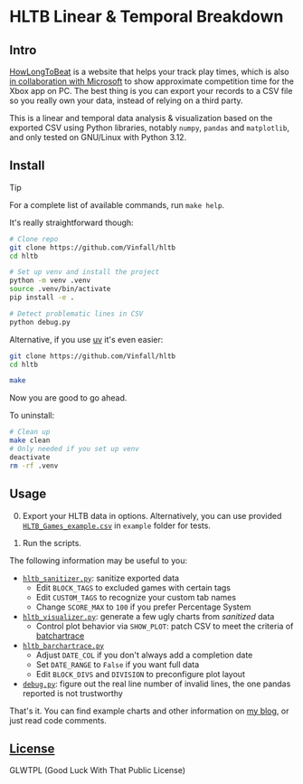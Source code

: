 # HLTB Linear & Temporal Breakdown

## Intro

[HowLongToBeat](https://howlongtobeat.com) is a website that helps your track play times, which is also [in collaboration with Microsoft](https://news.xbox.com/en-us/2022/09/14/september-updates-xbox-app-on-pc/) to show approximate competition time for the Xbox app on PC. The best thing is you can export your records to a CSV file so you really own your data, instead of relying on a third party.

This is a linear and temporal data analysis & visualization based on the exported CSV using Python libraries, notably `numpy`, `pandas` and `matplotlib`, and only tested on GNU/Linux with Python 3.12.

## Install

> [!TIP]
> For a complete list of available commands, run `make help`.

It's really straightforward though:

```sh
# Clone repo
git clone https://github.com/Vinfall/hltb
cd hltb

# Set up venv and install the project
python -m venv .venv
source .venv/bin/activate
pip install -e .

# Detect problematic lines in CSV
python debug.py
```

Alternative, if you use [uv](https://docs.astral.sh/uv/) it's even easier:

```sh
git clone https://github.com/Vinfall/hltb
cd hltb

make
```

Now you are good to go ahead.

To uninstall:

```sh
# Clean up
make clean
# Only needed if you set up venv
deactivate
rm -rf .venv
```

## Usage

0. Export your HLTB data in options. Alternatively, you can use provided [`HLTB_Games_example.csv`](example/HLTB_Games_example.csv) in `example` folder for tests.

1. Run the scripts.

The following information may be useful to you:

- [`hltb_sanitizer.py`](hltb_sanitizer.py): sanitize exported data
  - Edit `BLOCK_TAGS` to excluded games with certain tags
  - Edit `CUSTOM_TAGS` to recognize your custom tab names
  - Change `SCORE_MAX` to `100` if you prefer Percentage System
- [`hltb_visualizer.py`](hltb_visualizer.py): generate a few ugly charts from _sanitized_ data
  - Control plot behavior via `SHOW_PLOT`: patch CSV to meet the criteria of [batchartrace](https://github.com/FabDevGit/barchartrace)
- [`hltb_barchartrace.py`](hltb_barchartrace.py)
  - Adjust `DATE_COL` if you don't always add a completion date
  - Set `DATE_RANGE` to `False` if you want full data
  - Edit `BLOCK_DIVS` and `DIVISION` to preconfigure plot layout
- [`debug.py`](debug.py): figure out the real line number of invalid lines, the one pandas reported is not trustworthy

That's it. You can find example charts and other information on [my blog](https://blog.vinfall.com/posts/2023/11/hltb/), or just read code comments.

## [License](LICENSE)

GLWTPL (Good Luck With That Public License)

